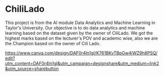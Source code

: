 # ChiliLado

This project is from the AI module Data Analytics and Machine Learning in Taylor's University. Our objective is to do data analytics and machine learning based on the dataset given by the owner of CiliLado. We got the highest marks based on the lecturer's POV and academic wise, also we are the Champion based on the owner of Cili Lado.

https://www.canva.com/design/DAF0r4ln1gI/K761BKvTBpGw4jWZ9h8PSQ/edit?utm_content=DAF0r4ln1gI&utm_campaign=designshare&utm_medium=link2&utm_source=sharebutton
